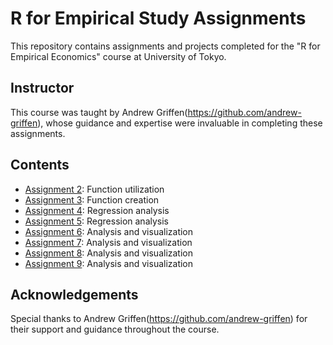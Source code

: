# R for Empirical Study Assignments

This repository contains assignments and projects completed for the "R for Empirical Economics" course at University of Tokyo.

## Instructor
This course was taught by Andrew Griffen(https://github.com/andrew-griffen), whose guidance and expertise were invaluable in completing these assignments.

## Contents

- [Assignment 2](Assignment2): Function utilization
- [Assignment 3](Assignment3): Function creation
- [Assignment 4](Assignment4): Regression analysis
- [Assignment 5](Assignment5): Regression analysis
- [Assignment 6](Assignment6): Analysis and visualization
- [Assignment 7](Assignment7): Analysis and visualization
- [Assignment 8](Assignment8): Analysis and visualization
- [Assignment 9](Assignment9): Analysis and visualization

## Acknowledgements
Special thanks to Andrew Griffen(https://github.com/andrew-griffen) for their support and guidance throughout the course.

